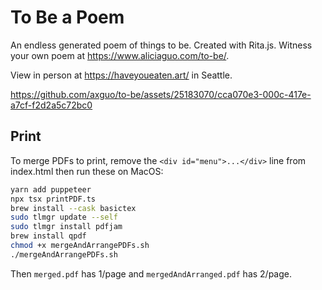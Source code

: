 # To Be a Poem

An endless generated poem of things to be. Created with Rita.js.
Witness your own poem at https://www.aliciaguo.com/to-be/.

View in person at https://haveyoueaten.art/ in Seattle.

https://github.com/axguo/to-be/assets/25183070/cca070e3-000c-417e-a7cf-f2d2a5c72bc0

## Print

To merge PDFs to print, remove the `<div id="menu">...</div>` line from index.html then run these on MacOS:

```bash
yarn add puppeteer
npx tsx printPDF.ts
brew install --cask basictex
sudo tlmgr update --self
sudo tlmgr install pdfjam
brew install qpdf
chmod +x mergeAndArrangePDFs.sh
./mergeAndArrangePDFs.sh
```

Then `merged.pdf` has 1/page and `mergedAndArranged.pdf` has 2/page.

